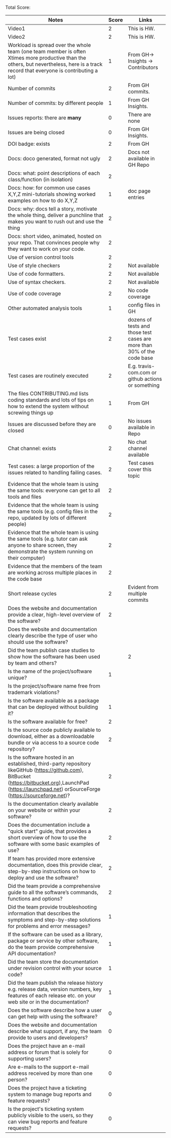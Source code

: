 Total Score:

| Notes                                                                                                                                                                                                          | Score | Links                                                                   |
| -------------------------------------------------------------------------------------------------------------------------------------------------------------------------------------------------------------- | ----- | ----------------------------------------------------------------------- |
| Video1                                                                                                                                                                                                         | 2     | This is HW.                                                             |
| Video2                                                                                                                                                                                                         | 2     | This is HW.                                                             |
| Workload is spread over the whole team (one team member is often Xtimes more productive than the others, but nevertheless, here is a track record that everyone is contributing a lot)                         |    1   | From GH-> Insights -> Contributors                                      |
| Number of commits                                                                                                                                                                                              |   2    | From GH commits.                                                        |
| Number of commits: by different people                                                                                                                                                                         |    1   | From GH Insights.                                                       |
| Issues reports: there are **many**                                                                                                                                                                             |     0  | There are none                                                          |
| Issues are being closed                                                                                                                                                                                        |    0   | From GH Insights.                                                       | 
| DOI badge: exists                                                                                                                                                                                              |    2   | From GH                                                                 |
| Docs: doco generated, format not ugly                                                                                                                                                                          |     2 | Docs not available in GH Repo                                           |
| Docs: what: point descriptions of each class/function (in isolation)                                                                                                                                           |   2    |
| Docs: how: for common use cases X,Y,Z mini-tutorials showing worked examples on how to do X,Y,Z                                                                                                                |    1   | doc page entries                                                        |
| Docs: why: docs tell a story, motivate the whole thing, deliver a punchline that makes you want to rush out and use the thing                                                                                  |      2 |
| Docs: short video, animated, hosted on your repo. That convinces people why they want to work on your code.                                                                                                    |     2  |
| Use of version control tools                                                                                                                                                                                   |     2  |
| Use of style checkers                                                                                                                                                                                          |    2   | Not available                                                           |
| Use of code formatters.                                                                                                                                                                                        |    2   | Not available                                                           |
| Use of syntax checkers.                                                                                                                                                                                        |    2  | Not available                                                           |
| Use of code coverage                                                                                                                                                                                           |   2    | No code coverage                                                        |
| Other automated analysis tools                                                                                                                                                                                 |     1  | config files in GH                                                      |
| Test cases exist                                                                                                                                                                                               |     2 | dozens of tests and those test cases are more than 30% of the code base |
| Test cases are routinely executed                                                                                                                                                                              |     2  | E.g. travis-com.com or github actions or something                      |
| The files CONTRIBUTING.md lists coding standards and lots of tips on how to extend the system without screwing things up                                                                                       |    1   | From GH                                                                 |
| Issues are discussed before they are closed                                                                                                                                                                    |    0   | No issues available in Repo                                             |
| Chat channel: exists                                                                                                                                                                                           |     2  | No chat channel available                                               |
| Test cases: a large proportion of the issues related to handling failing cases.                                                                                                                                |      2 | Test cases cover this topic                                             |
| Evidence that the whole team is using the same tools: everyone can get to all tools and files                                                                                                                  |      2 |
| Evidence that the whole team is using the same tools (e.g. config files in the repo, updated by lots of different people)                                                                                      |     2  |
| Evidence that the whole team is using the same tools (e.g. tutor can ask anyone to share screen, they demonstrate the system running on their computer)                                                        |    2   |
| Evidence that the members of the team are working across multiple places in the code base                                                                                                                      |      2 |
| Short release cycles                                                                                                                                                                                           |    2   | Evident from multiple commits                                           |
| Does the website and documentation provide a clear, high-level overview of the software?                                                                                                                       |    2   |
| Does the website and documentation clearly describe the type of user who should use the software?                                                                                                              |       |
| Did the team publish case studies to show how the software has been used by team and others?                                                                                                                   |       |2
| Is the name of the project/software unique?                                                                                                                                                                    |    1   |
| Is the project/software name free from trademark violations?                                                                                                                                                   |       |
| Is the software available as a package that can be deployed without building it?                                                                                                                               | 1      |
| Is the software available for free?                                                                                                                                                                            |      2 |
| Is the source code publicly available to download, either as a downloadable bundle or via access to a source code repository?                                                                                  |      2 |
| Is the software hosted in an established, third-party repository likeGitHub (https://github.com), BitBucket (https://bitbucket.org),LaunchPad (https://launchpad.net) orSourceForge (https://sourceforge.net)? |   2    |
| Is the documentation clearly available on your website or within your software?                                                                                                                                |     2  |
| Does the documentation include a "quick start" guide, that provides a short overview of how to use the software with some basic examples of use?                                                               |    2   |
| If team has provided more extensive documentation, does this provide clear, step-by-step instructions on how to deploy and use the software?                                                                   |   2    |
| Did the team provide a comprehensive guide to all the software’s commands, functions and options?                                                                                                              | 2      |
| Did the team provide troubleshooting information that describes the symptoms and step-by-step solutions for problems and error messages?                                                                       |      1 |
| If the software can be used as a library, package or service by other software, do the team provide comprehensive API documentation?                                                                           |      1 |
| Did the team store the documentation under revision control with your source code?                                                                                                                             |  1     |
| Did the team publish the release history e.g. release data, version numbers, key features of each release etc. on your web site or in the documentation?                                                       |    1   |
| Does the software describe how a user can get help with using the software?                                                                                                                                    |   0    |
| Does the website and documentation describe what support, if any, the team provide to users and developers?                                                                                                    |     0  |
| Does the project have an e-mail address or forum that is solely for supporting users?                                                                                                                          |    0   |
| Are e-mails to the support e-mail address received by more than one person?                                                                                                                                    |   0    |
| Does the project have a ticketing system to manage bug reports and feature requests?                                                                                                                           |     0  |
| Is the project's ticketing system publicly visible to the users, so they can view bug reports and feature requests?                                                                                            |   0    |
